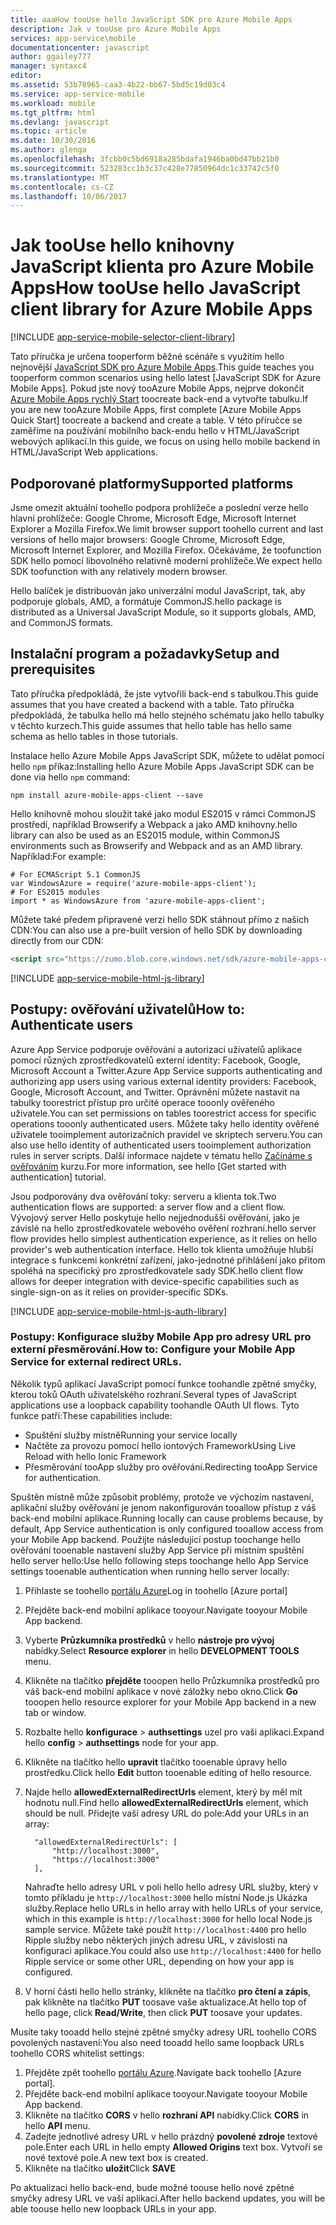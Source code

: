 ```yaml
---
title: aaaHow tooUse hello JavaScript SDK pro Azure Mobile Apps
description: Jak v tooUse pro Azure Mobile Apps
services: app-service\mobile
documentationcenter: javascript
author: ggailey777
manager: syntaxc4
editor: 
ms.assetid: 53b78965-caa3-4b22-bb67-5bd5c19d03c4
ms.service: app-service-mobile
ms.workload: mobile
ms.tgt_pltfrm: html
ms.devlang: javascript
ms.topic: article
ms.date: 10/30/2016
ms.author: glenga
ms.openlocfilehash: 3fcbb0c5bd6918a285bdafa1946ba0bd47bb21b0
ms.sourcegitcommit: 523283cc1b3c37c428e77850964dc1c33742c5f0
ms.translationtype: MT
ms.contentlocale: cs-CZ
ms.lasthandoff: 10/06/2017
---
```

# <a name="how-toouse-hello-javascript-client-library-for-azure-mobile-apps"></a><span data-ttu-id="2a1a0-103">Jak tooUse hello knihovny JavaScript klienta pro Azure Mobile Apps</span><span class="sxs-lookup"><span data-stu-id="2a1a0-103">How tooUse hello JavaScript client library for Azure Mobile Apps</span></span>
[!INCLUDE [app-service-mobile-selector-client-library](../../includes/app-service-mobile-selector-client-library.md)]

<span data-ttu-id="2a1a0-104">Tato příručka je určena tooperform běžné scénáře s využitím hello nejnovější [JavaScript SDK pro Azure Mobile Apps].</span><span class="sxs-lookup"><span data-stu-id="2a1a0-104">This guide teaches you tooperform common scenarios using hello latest [JavaScript SDK for Azure Mobile Apps].</span></span> <span data-ttu-id="2a1a0-105">Pokud jste nový tooAzure Mobile Apps, nejprve dokončit [Azure Mobile Apps rychlý Start] toocreate back-end a vytvořte tabulku.</span><span class="sxs-lookup"><span data-stu-id="2a1a0-105">If you are new tooAzure Mobile Apps, first complete [Azure Mobile Apps Quick Start] toocreate a backend and create a table.</span></span> <span data-ttu-id="2a1a0-106">V této příručce se zaměříme na používání mobilního back-endu hello v HTML/JavaScript webových aplikací.</span><span class="sxs-lookup"><span data-stu-id="2a1a0-106">In this guide, we focus on using hello mobile backend in HTML/JavaScript Web applications.</span></span>

## <a name="supported-platforms"></a><span data-ttu-id="2a1a0-107">Podporované platformy</span><span class="sxs-lookup"><span data-stu-id="2a1a0-107">Supported platforms</span></span>
<span data-ttu-id="2a1a0-108">Jsme omezit aktuální toohello podpora prohlížeče a poslední verze hello hlavní prohlížeče: Google Chrome, Microsoft Edge, Microsoft Internet Explorer a Mozilla Firefox.</span><span class="sxs-lookup"><span data-stu-id="2a1a0-108">We limit browser support toohello current and last versions of hello major browsers:  Google Chrome, Microsoft Edge, Microsoft Internet Explorer, and Mozilla Firefox.</span></span>  <span data-ttu-id="2a1a0-109">Očekáváme, že toofunction SDK hello pomocí libovolného relativně moderní prohlížeče.</span><span class="sxs-lookup"><span data-stu-id="2a1a0-109">We expect hello SDK toofunction with any relatively modern browser.</span></span>

<span data-ttu-id="2a1a0-110">Hello balíček je distribuován jako univerzální modul JavaScript, tak, aby podporuje globals, AMD, a formátuje CommonJS.</span><span class="sxs-lookup"><span data-stu-id="2a1a0-110">hello package is distributed as a Universal JavaScript Module, so it supports globals, AMD, and CommonJS formats.</span></span>

## <span data-ttu-id="2a1a0-111"><a name="Setup"></a>Instalační program a požadavky</span><span class="sxs-lookup"><span data-stu-id="2a1a0-111"><a name="Setup"></a>Setup and prerequisites</span></span>
<span data-ttu-id="2a1a0-112">Tato příručka předpokládá, že jste vytvořili back-end s tabulkou.</span><span class="sxs-lookup"><span data-stu-id="2a1a0-112">This guide assumes that you have created a backend with a table.</span></span> <span data-ttu-id="2a1a0-113">Tato příručka předpokládá, že tabulka hello má hello stejného schématu jako hello tabulky v těchto kurzech.</span><span class="sxs-lookup"><span data-stu-id="2a1a0-113">This guide assumes that hello table has hello same schema as hello tables in those tutorials.</span></span>

<span data-ttu-id="2a1a0-114">Instalace hello Azure Mobile Apps JavaScript SDK, můžete to udělat pomocí hello `npm` příkaz:</span><span class="sxs-lookup"><span data-stu-id="2a1a0-114">Installing hello Azure Mobile Apps JavaScript SDK can be done via hello `npm` command:</span></span>

```
npm install azure-mobile-apps-client --save
```

<span data-ttu-id="2a1a0-115">Hello knihovně mohou sloužit také jako modul ES2015 v rámci CommonJS prostředí, například Browserify a Webpack a jako AMD knihovny.</span><span class="sxs-lookup"><span data-stu-id="2a1a0-115">hello library can also be used as an ES2015 module, within CommonJS environments such as Browserify and Webpack and as an AMD library.</span></span>  <span data-ttu-id="2a1a0-116">Například:</span><span class="sxs-lookup"><span data-stu-id="2a1a0-116">For example:</span></span>

```
# For ECMAScript 5.1 CommonJS
var WindowsAzure = require('azure-mobile-apps-client');
# For ES2015 modules
import * as WindowsAzure from 'azure-mobile-apps-client';
```

<span data-ttu-id="2a1a0-117">Můžete také předem připravené verzi hello SDK stáhnout přímo z našich CDN:</span><span class="sxs-lookup"><span data-stu-id="2a1a0-117">You can also use a pre-built version of hello SDK by downloading directly from our CDN:</span></span>

```html
<script src="https://zumo.blob.core.windows.net/sdk/azure-mobile-apps-client.min.js"></script>
```

[!INCLUDE [app-service-mobile-html-js-library](../../includes/app-service-mobile-html-js-library.md)]

## <span data-ttu-id="2a1a0-118"><a name="auth"></a>Postupy: ověřování uživatelů</span><span class="sxs-lookup"><span data-stu-id="2a1a0-118"><a name="auth"></a>How to: Authenticate users</span></span>
<span data-ttu-id="2a1a0-119">Azure App Service podporuje ověřování a autorizaci uživatelů aplikace pomocí různých zprostředkovatelů externí identity: Facebook, Google, Microsoft Account a Twitter.</span><span class="sxs-lookup"><span data-stu-id="2a1a0-119">Azure App Service supports authenticating and authorizing app users using various external identity providers: Facebook, Google, Microsoft Account, and Twitter.</span></span> <span data-ttu-id="2a1a0-120">Oprávnění můžete nastavit na tabulky toorestrict přístup pro určité operace tooonly ověřeného uživatele.</span><span class="sxs-lookup"><span data-stu-id="2a1a0-120">You can set permissions on tables toorestrict access for specific operations tooonly authenticated users.</span></span> <span data-ttu-id="2a1a0-121">Můžete taky hello identity ověřené uživatele tooimplement autorizačních pravidel ve skriptech serveru.</span><span class="sxs-lookup"><span data-stu-id="2a1a0-121">You can also use hello identity of authenticated users tooimplement authorization rules in server scripts.</span></span> <span data-ttu-id="2a1a0-122">Další informace najdete v tématu hello [Začínáme s ověřováním] kurzu.</span><span class="sxs-lookup"><span data-stu-id="2a1a0-122">For more information, see hello [Get started with authentication] tutorial.</span></span>

<span data-ttu-id="2a1a0-123">Jsou podporovány dva ověřování toky: serveru a klienta tok.</span><span class="sxs-lookup"><span data-stu-id="2a1a0-123">Two authentication flows are supported: a server flow and a client flow.</span></span>  <span data-ttu-id="2a1a0-124">Vývojový server Hello poskytuje hello nejjednodušší ověřování, jako je závislé na hello zprostředkovatele webového ověření rozhraní.</span><span class="sxs-lookup"><span data-stu-id="2a1a0-124">hello server flow provides hello simplest authentication experience, as it relies on hello provider's web authentication interface.</span></span> <span data-ttu-id="2a1a0-125">Hello tok klienta umožňuje hlubší integrace s funkcemi konkrétní zařízení, jako-jednotné přihlášení jako přitom spoléhá na specifický pro zprostředkovatele sady SDK.</span><span class="sxs-lookup"><span data-stu-id="2a1a0-125">hello client flow allows for deeper integration with device-specific capabilities such as single-sign-on as it relies on provider-specific SDKs.</span></span>

[!INCLUDE [app-service-mobile-html-js-auth-library](../../includes/app-service-mobile-html-js-auth-library.md)]

### <span data-ttu-id="2a1a0-126"><a name="configure-external-redirect-urls"></a>Postupy: Konfigurace služby Mobile App pro adresy URL pro externí přesměrování.</span><span class="sxs-lookup"><span data-stu-id="2a1a0-126"><a name="configure-external-redirect-urls"></a>How to: Configure your Mobile App Service for external redirect URLs.</span></span>
<span data-ttu-id="2a1a0-127">Několik typů aplikací JavaScript pomocí funkce toohandle zpětné smyčky, kterou toků OAuth uživatelského rozhraní.</span><span class="sxs-lookup"><span data-stu-id="2a1a0-127">Several types of JavaScript applications use a loopback capability toohandle OAuth UI flows.</span></span>  <span data-ttu-id="2a1a0-128">Tyto funkce patří:</span><span class="sxs-lookup"><span data-stu-id="2a1a0-128">These capabilities include:</span></span>

* <span data-ttu-id="2a1a0-129">Spuštění služby místně</span><span class="sxs-lookup"><span data-stu-id="2a1a0-129">Running your service locally</span></span>
* <span data-ttu-id="2a1a0-130">Načtěte za provozu pomocí hello iontových Framework</span><span class="sxs-lookup"><span data-stu-id="2a1a0-130">Using Live Reload with hello Ionic Framework</span></span>
* <span data-ttu-id="2a1a0-131">Přesměrování tooApp služby pro ověřování.</span><span class="sxs-lookup"><span data-stu-id="2a1a0-131">Redirecting tooApp Service for authentication.</span></span>

<span data-ttu-id="2a1a0-132">Spuštěn místně může způsobit problémy, protože ve výchozím nastavení, aplikační služby ověřování je jenom nakonfigurován tooallow přístup z váš back-end mobilní aplikace.</span><span class="sxs-lookup"><span data-stu-id="2a1a0-132">Running locally can cause problems because, by default, App Service authentication is only configured tooallow access from your Mobile App backend.</span></span> <span data-ttu-id="2a1a0-133">Použijte následující postup toochange hello ověřování tooenable nastavení služby App Service při místním spuštění hello server hello:</span><span class="sxs-lookup"><span data-stu-id="2a1a0-133">Use hello following steps toochange hello App Service settings tooenable authentication when running hello server locally:</span></span>

1. <span data-ttu-id="2a1a0-134">Přihlaste se toohello [portálu Azure]</span><span class="sxs-lookup"><span data-stu-id="2a1a0-134">Log in toohello [Azure portal]</span></span>
2. <span data-ttu-id="2a1a0-135">Přejděte back-end mobilní aplikace tooyour.</span><span class="sxs-lookup"><span data-stu-id="2a1a0-135">Navigate tooyour Mobile App backend.</span></span>
3. <span data-ttu-id="2a1a0-136">Vyberte **Průzkumníka prostředků** v hello **nástroje pro vývoj** nabídky.</span><span class="sxs-lookup"><span data-stu-id="2a1a0-136">Select **Resource explorer** in hello **DEVELOPMENT TOOLS** menu.</span></span>
4. <span data-ttu-id="2a1a0-137">Klikněte na tlačítko **přejděte** tooopen hello Průzkumníka prostředků pro váš back-end mobilní aplikace v nové záložky nebo okno.</span><span class="sxs-lookup"><span data-stu-id="2a1a0-137">Click **Go** tooopen hello resource explorer for your Mobile App backend in a new tab or window.</span></span>
5. <span data-ttu-id="2a1a0-138">Rozbalte hello **konfigurace** > **authsettings** uzel pro vaši aplikaci.</span><span class="sxs-lookup"><span data-stu-id="2a1a0-138">Expand hello **config** > **authsettings** node for your app.</span></span>
6. <span data-ttu-id="2a1a0-139">Klikněte na tlačítko hello **upravit** tlačítko tooenable úpravy hello prostředku.</span><span class="sxs-lookup"><span data-stu-id="2a1a0-139">Click hello **Edit** button tooenable editing of hello resource.</span></span>
7. <span data-ttu-id="2a1a0-140">Najde hello **allowedExternalRedirectUrls** element, který by měl mít hodnotu null.</span><span class="sxs-lookup"><span data-stu-id="2a1a0-140">Find hello **allowedExternalRedirectUrls** element, which should be null.</span></span> <span data-ttu-id="2a1a0-141">Přidejte vaší adresy URL do pole:</span><span class="sxs-lookup"><span data-stu-id="2a1a0-141">Add your URLs in an array:</span></span>

         "allowedExternalRedirectUrls": [
             "http://localhost:3000",
             "https://localhost:3000"
         ],

    <span data-ttu-id="2a1a0-142">Nahraďte hello adresy URL v poli hello hello adresy URL služby, který v tomto příkladu je `http://localhost:3000` hello místní Node.js Ukázka služby.</span><span class="sxs-lookup"><span data-stu-id="2a1a0-142">Replace hello URLs in hello array with hello URLs of your service, which in this example is `http://localhost:3000` for hello local Node.js sample service.</span></span> <span data-ttu-id="2a1a0-143">Můžete také použít `http://localhost:4400` pro hello Ripple služby nebo některých jiných adresu URL, v závislosti na konfiguraci aplikace.</span><span class="sxs-lookup"><span data-stu-id="2a1a0-143">You could also use `http://localhost:4400` for hello Ripple service or some other URL, depending on how your app is configured.</span></span>
8. <span data-ttu-id="2a1a0-144">V horní části hello hello stránky, klikněte na tlačítko **pro čtení a zápis**, pak klikněte na tlačítko **PUT** toosave vaše aktualizace.</span><span class="sxs-lookup"><span data-stu-id="2a1a0-144">At hello top of hello page, click **Read/Write**, then click **PUT** toosave your updates.</span></span>

<span data-ttu-id="2a1a0-145">Musíte taky tooadd hello stejné zpětné smyčky adresy URL toohello CORS povolených nastavení:</span><span class="sxs-lookup"><span data-stu-id="2a1a0-145">You also need tooadd hello same loopback URLs toohello CORS whitelist settings:</span></span>

1. <span data-ttu-id="2a1a0-146">Přejděte zpět toohello [portálu Azure].</span><span class="sxs-lookup"><span data-stu-id="2a1a0-146">Navigate back toohello [Azure portal].</span></span>
2. <span data-ttu-id="2a1a0-147">Přejděte back-end mobilní aplikace tooyour.</span><span class="sxs-lookup"><span data-stu-id="2a1a0-147">Navigate tooyour Mobile App backend.</span></span>
3. <span data-ttu-id="2a1a0-148">Klikněte na tlačítko **CORS** v hello **rozhraní API** nabídky.</span><span class="sxs-lookup"><span data-stu-id="2a1a0-148">Click **CORS** in hello **API** menu.</span></span>
4. <span data-ttu-id="2a1a0-149">Zadejte jednotlivé adresy URL v hello prázdný **povolené zdroje** textové pole.</span><span class="sxs-lookup"><span data-stu-id="2a1a0-149">Enter each URL in hello empty **Allowed Origins** text box.</span></span>  <span data-ttu-id="2a1a0-150">Vytvoří se nové textové pole.</span><span class="sxs-lookup"><span data-stu-id="2a1a0-150">A new text box is created.</span></span>
5. <span data-ttu-id="2a1a0-151">Klikněte na tlačítko **uložit**</span><span class="sxs-lookup"><span data-stu-id="2a1a0-151">Click **SAVE**</span></span>

<span data-ttu-id="2a1a0-152">Po aktualizaci hello back-end, bude možné toouse hello nové zpětné smyčky adresy URL ve vaší aplikaci.</span><span class="sxs-lookup"><span data-stu-id="2a1a0-152">After hello backend updates, you will be able toouse hello new loopback URLs in your app.</span></span>

<!-- URLs. -->
[Azure Mobile Apps rychlý Start]: app-service-mobile-cordova-get-started.md
[Začínáme s ověřováním]: app-service-mobile-cordova-get-started-users.md
[Add authentication tooyour app]: app-service-mobile-cordova-get-started-users.md

[portálu Azure]: https://portal.azure.com/
[JavaScript SDK pro Azure Mobile Apps]: https://www.npmjs.com/package/azure-mobile-apps-client
[Query object documentation]: https://msdn.microsoft.com/en-us/library/azure/jj613353.aspx
